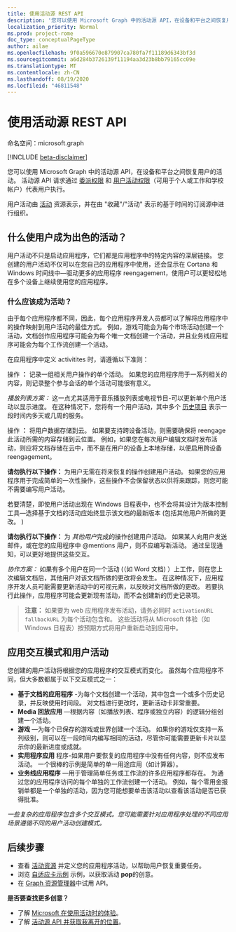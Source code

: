 ```yaml
---
title: 使用活动源 REST API
description: '您可以使用 Microsoft Graph 中的活动源 API，在设备和平台之间恢复用户的活动。 活动源 API 请求通过委派权限和用户活动权限（可用于个人或工作和学校帐户）代表用户执行。 '
localization_priority: Normal
ms.prod: project-rome
doc_type: conceptualPageType
author: ailae
ms.openlocfilehash: 9f0a596670e879907ca780fa7f11189d6343bf3d
ms.sourcegitcommit: a6d284b3726139f11194aa3d23b8bb79165cc09e
ms.translationtype: MT
ms.contentlocale: zh-CN
ms.lasthandoff: 08/19/2020
ms.locfileid: "46811548"
---
```

# <a name="use-the-activity-feed-rest-api"></a>使用活动源 REST API

命名空间：microsoft.graph

[!INCLUDE [beta-disclaimer](../../includes/beta-disclaimer.md)]


您可以使用 Microsoft Graph 中的活动源 API，在设备和平台之间恢复用户的活动。 活动源 API 请求通过 [委派权限](/graph/permissions-reference#delegated-permissions-application-permissions-and-effective-permissions) 和 [用户活动权限](/graph/permissions-reference)（可用于个人或工作和学校帐户）代表用户执行。

用户活动由 [活动](https://developer.microsoft.com/graph/docs/api-reference/beta/resources/projectrome_activity) 资源表示，并在由 "收藏"/"活动" 表示的基于时间的订阅源中进行组织。
<!-- Add missing content.
Each activity represents a unique...
-->
## <a name="what-makes-a-great-user-activity"></a>什么使用户成为出色的活动？

用户活动不只是启动应用程序，它们都是应用程序中的特定内容的深层链接。 您创建的用户活动不仅可以在您自己的应用程序中使用，还会显示在 Cortana 和 Windows 时间线中—驱动更多的应用程序 reengagement，使用户可以更轻松地在多个设备上继续使用您的应用程序。

### <a name="what-should-become-an-activity"></a>什么应该成为活动？

由于每个应用程序都不同，因此，每个应用程序开发人员都可以了解将应用程序中的操作映射到用户活动的最佳方式。 例如，游戏可能会为每个市场活动创建一个活动，文档创作应用程序可能会为每个唯一文档创建一个活动，并且业务线应用程序可能会为每个工作流创建一个活动。

在应用程序中定义 activitites 时，请遵循以下准则：

操作 **：** 记录一组相关用户操作的单个活动。
如果您的应用程序用于一系列相关的内容，则记录整个参与会话的单个活动可能很有意义。

*播放列表方案：* 这一点尤其适用于音乐播放列表或电视节目-可以更新单个用户活动以显示进度。 在这种情况下，您将有一个用户活动，其中多个 [历史项目](https://developer.microsoft.com/graph/docs/api-reference/beta/resources/projectrome_historyitem) 表示一段时间内多天或几周的服务。

操作 **：** 将用户数据存储到云。
如果要支持跨设备活动，则需要确保将 reengage 此活动所需的内容存储到云位置。 例如，如果您在每次用户编辑文档时发布活动，则应将文档存储在云中，而不是在用户的设备上本地存储，以便启用跨设备 reengagement。

**请勿执行以下操作：** 为用户无需在将来恢复的操作创建用户活动。
如果您的应用程序用于完成简单的一次性操作，这些操作不会保留状态以供将来跟踪，则您可能不需要编写用户活动。

若要清楚，即使用户活动出现在 Windows 日程表中，也不会将其设计为版本控制工具—选择基于文档的活动应始终显示该文档的最新版本 (包括其他用户所做的更改。 ) 

**请勿执行以下操作：** 为 *其他用户*完成的操作创建用户活动。
如果某人向用户发送邮件，或在您的应用程序中 @mentions 用户，则不应编写新活动。 通过呈现通知，可以更好地提供这些交互。

*协作方案：* 如果有多个用户在同一个活动 (（如 Word 文档) ）上工作，则在您上次编辑文档后，其他用户对该文档所做的更改将会发生。 在这种情况下，应用程序开发人员可能需要更新活动中的可视元素，以反映对文档所做的更改。 若要执行此操作，应用程序可能会更新现有活动，而不会创建新的历史记录项。

>**注意：** 如果要为 web 应用程序发布活动，请务必同时 `activationURL` `fallbackURL` 为每个活动包含和。 这些活动将从 Microsoft 体验（如 Windows 日程表）按预期方式将用户重新启动到应用中。

## <a name="app-interaction-patterns-and-user-activities"></a>应用交互模式和用户活动
您创建的用户活动将根据您的应用程序的交互模式而变化。 虽然每个应用程序不同，但大多数都属于以下交互模式之一：

* **基于文档的应用程序** -为每个文档创建一个活动，其中包含一个或多个历史记录，并反映使用时间段。 对文档进行更改时，更新活动卡非常重要。
* **Media 回放应用** —根据内容（如播放列表、程序或独立内容）的逻辑分组创建一个活动。
* **游戏** —为每个已保存的游戏或世界创建一个活动。 如果你的游戏仅支持一系列级别，则可以在一段时间内编写相同的活动，尽管你可能需要更新卡片以显示你的最新进度或成就。
* **实用程序应用** 程序-如果用户要恢复的应用程序中没有任何内容，则不应发布活动。 一个很棒的示例是简单的单一用途应用（如计算器）。
* **业务线应用程序** —用于管理简单任务或工作流的许多应用程序都存在。 为通过您的应用程序访问的每个单独的工作流创建一个活动。 例如，每个零用金报销单都是一个单独的活动，因为您可能想要单击该活动以查看该活动是否已获得批准。

*一些复杂的应用程序包含多个交互模式。您可能需要针对应用程序处理的不同应用场景遵循不同的用户活动创建模式。*

<!-- Add content or remove H2.
## Common use cases
-->

## <a name="next-steps"></a>后续步骤

- 查看 [活动资源](https://developer.microsoft.com/graph/docs/api-reference/beta/resources/projectrome_activity) 并定义您的应用程序活动，以帮助用户恢复重要任务。
- 浏览 [自适应卡示例](https://adaptivecards.io/samples/) 示例，以获取活动 **pop**的创意。
- 在 [Graph 资源管理器](https://developer.microsoft.com/graph/graph-explorer)中试用 API。

**是否要查找更多创意？**

- 了解 [Microsoft 在使用活动时的体验](https://channel9.msdn.com/events/Build/2017/B8108)。
- 了解 [活动源 API 并获取我离开的位置](https://channel9.msdn.com/Events/Windows/Windows-Developer-Day-Fall-Creators-Update/WinDev011)。
